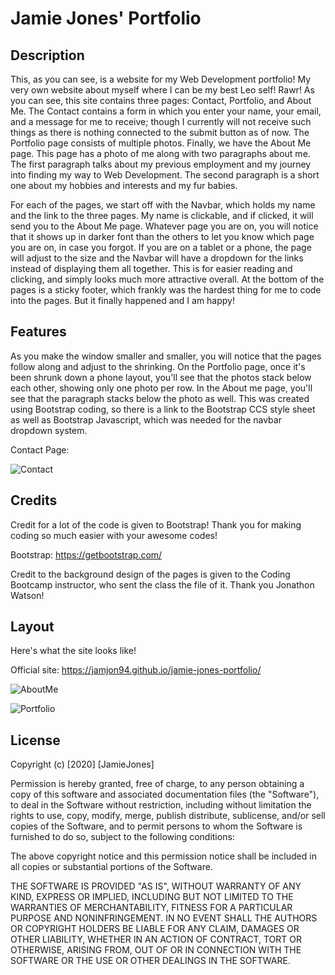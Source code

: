# Jamie Jones' Portfolio

## Description

This, as you can see, is a website for my Web Development portfolio! My very own website about myself where I can be my best Leo self! Rawr! As you can see, this site contains three pages: Contact, Portfolio, and About Me. The Contact contains a form in which you enter your name, your email, and a message for me to receive; though I currently will not receive such things as there is nothing connected to the submit button as of now. The Portfolio page consists of multiple photos. Finally, we have the About Me page. This page has a photo of me along with two paragraphs about me. The first paragraph talks about my previous employment and my journey into finding my way to Web Development. The second paragraph is a short one about my hobbies and interests and my fur babies.

For each of the pages, we start off with the Navbar, which holds my name and the link to the three pages. My name is clickable, and if clicked, it will send you to the About Me page. Whatever page you are on, you will notice that it shows up in darker font than the others to let you know which page you are on, in case you forgot. If you are on a tablet or a phone, the page will adjust to the size and the Navbar will have a dropdown for the links instead of displaying them all together. This is for easier reading and clicking, and simply looks much more attractive overall. At the bottom of the pages is a sticky footer, which frankly was the hardest thing for me to code into the pages. But it finally happened and I am happy!

## Features

As you make the window smaller and smaller, you will notice that the pages follow along and adjust to the shrinking. On the Portfolio page, once it's been shrunk down a phone layout, you'll see that the photos stack below each other, showing only one photo per row. In the About me page, you'll see that the paragraph stacks below the photo as well. This was created using Bootstrap coding, so there is a link to the Bootstrap CCS style sheet as well as Bootstrap Javascript, which was needed for the navbar dropdown system.

Contact Page:

![Contact](contact.jpg "Contact Page")

## Credits

Credit for a lot of the code is given to Bootstrap! Thank you for making coding so much easier with your awesome codes!

Bootstrap: https://getbootstrap.com/

Credit to the background design of the pages is given to the Coding Bootcamp instructor, who sent the class the file of it. Thank you Jonathon Watson!

## Layout

Here's what the site looks like!

Official site: https://jamjon94.github.io/jamie-jones-portfolio/

![AboutMe](about-me.jpg "About Me Page")

![Portfolio](portfolio.png "Portfolio Page")

## License

Copyright (c) [2020] [JamieJones]

Permission is hereby granted, free of charge, to any person obtaining a copy of this software and associated documentation files (the "Software"), to deal in the Software without restriction, including without limitation the rights to use, copy, modify, merge, publish distribute, sublicense, and/or sell copies of the Software, and to permit persons to whom the Software is furnished to do so, subject to the following conditions:

The above copyright notice and this permission notice shall be included in all copies or substantial portions of the Software.

THE SOFTWARE IS PROVIDED "AS IS", WITHOUT WARRANTY OF ANY KIND, EXPRESS OR IMPLIED, INCLUDING BUT NOT LIMITED TO THE WARRANTIES OF MERCHANTABILITY, FITNESS FOR A PARTICULAR PURPOSE AND NONINFRINGEMENT. IN NO EVENT SHALL THE AUTHORS OR COPYRIGHT HOLDERS BE LIABLE FOR ANY CLAIM, DAMAGES OR OTHER LIABILITY, WHETHER IN AN ACTION OF CONTRACT, TORT OR OTHERWISE, ARISING FROM, OUT OF OR IN CONNECTION WITH THE SOFTWARE OR THE USE OR OTHER DEALINGS IN THE SOFTWARE.
